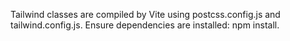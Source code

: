 Tailwind classes are compiled by Vite using postcss.config.js and tailwind.config.js. Ensure dependencies are installed: npm install.
